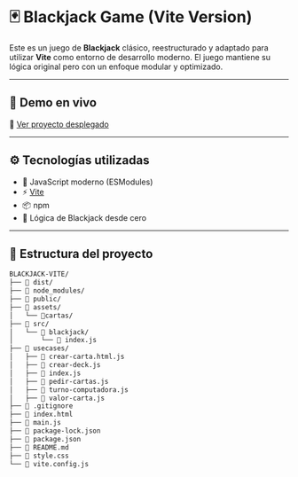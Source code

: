# 🃏 Blackjack Game (Vite Version)

Este es un juego de **Blackjack** clásico, reestructurado y adaptado para utilizar **Vite** como entorno de desarrollo moderno. El juego mantiene su lógica original pero con un enfoque modular y optimizado.

---

## 🚀 Demo en vivo

🔗 [Ver proyecto desplegado](https://carloscabani.github.io/Blackjack-Vite/)  

---

## ⚙️ Tecnologías utilizadas

- 🧩 JavaScript moderno (ESModules)
- ⚡ [Vite](https://vitejs.dev/)
- 📦 npm
- 🎴 Lógica de Blackjack desde cero

---

## 📂 Estructura del proyecto

```bash
BLACKJACK-VITE/
├── 📁 dist/
├── 📁 node_modules/
├── 📁 public/
├── 📁 assets/
│   └── 📁cartas/
├── 📁 src/
│   └── 📁 blackjack/
│       └── 📄 index.js
├── 📁 usecases/
│   ├── 📄 crear-carta.html.js
│   ├── 📄 crear-deck.js
│   ├── 📄 index.js
│   ├── 📄 pedir-cartas.js
│   ├── 📄 turno-computadora.js
│   ├── 📄 valor-carta.js
├── 📁 .gitignore
├── 📄 index.html
├── 📄 main.js
├── 📄 package-lock.json
├── 📄 package.json
├── 📄 README.md
├── 📄 style.css
└── 📄 vite.config.js
